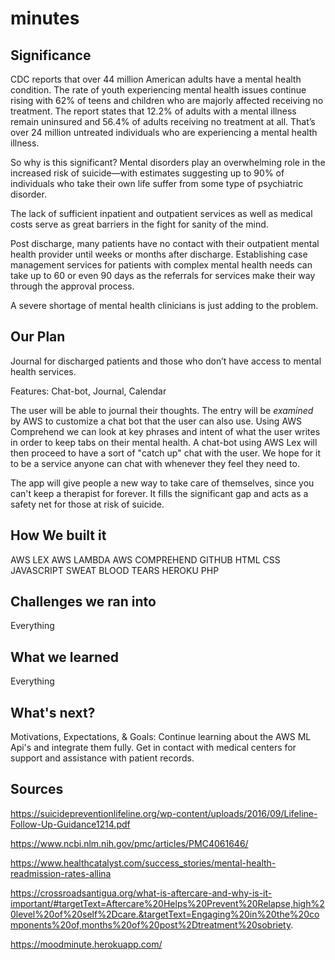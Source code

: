 # minutes

## Significance

CDC reports that over 44 million American adults have a mental health condition. The rate of youth experiencing mental health issues continue rising with 62% of teens and children who are majorly affected receiving no treatment.
The report states that 12.2% of adults with a mental illness remain uninsured and 56.4% of adults receiving no treatment at all. That’s over 24 million untreated individuals who are experiencing a mental health illness.

So why is this significant? Mental disorders play an overwhelming role in the increased risk of suicide—with estimates suggesting up to 90% of individuals who take their own life suffer from some type of psychiatric disorder.

The lack of sufficient inpatient and outpatient services as well as medical costs serve as great barriers in the fight for sanity of the mind.

Post discharge, many patients have no contact with their outpatient mental health provider until weeks or months after discharge. Establishing case management services for patients with complex mental health needs can take up to 60 or even 90 days as the referrals for services make their way through the approval process.

A severe shortage of mental health clinicians is just adding to the problem.

## Our Plan

Journal for discharged patients and those who don’t have access to mental health services.

Features: Chat-bot, Journal, Calendar

The user will be able to journal their thoughts. The entry will be *examined* by AWS to customize a chat bot that the user can also use. Using AWS Comprehend we can look at key phrases and intent of what the user writes in order to keep tabs on their mental health. A chat-bot using AWS Lex will then proceed to have a sort of "catch up" chat with the user. We hope for it to be a service anyone can chat with whenever they feel they need to.

The app will give people a new way to take care of themselves, since you can't keep a therapist for forever. It fills the significant gap and acts as a safety net for those at risk of suicide.

## How We built it

AWS LEX
AWS LAMBDA
AWS COMPREHEND
GITHUB
HTML
CSS
JAVASCRIPT
SWEAT
BLOOD
TEARS
HEROKU
PHP

## Challenges we ran into

Everything

## What we learned

Everything

## What's next?

Motivations, Expectations, & Goals:
Continue learning about the AWS ML Api's and integrate them fully.
Get in contact with medical centers for support and assistance with patient records.

## Sources
https://suicidepreventionlifeline.org/wp-content/uploads/2016/09/Lifeline-Follow-Up-Guidance1214.pdf

https://www.ncbi.nlm.nih.gov/pmc/articles/PMC4061646/

https://www.healthcatalyst.com/success_stories/mental-health-readmission-rates-allina

https://crossroadsantigua.org/what-is-aftercare-and-why-is-it-important/#targetText=Aftercare%20Helps%20Prevent%20Relapse,high%20level%20of%20self%2Dcare.&targetText=Engaging%20in%20the%20components%20of,months%20of%20post%2Dtreatment%20sobriety.

https://moodminute.herokuapp.com/
